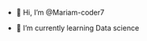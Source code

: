 - 👋 Hi, I’m @Mariam-coder7

- 🌱 I’m currently learning  Data science

<!---
Mariam-coder7/Mariam-coder7 is a ✨ special ✨ repository because its `README.md` (this file) appears on your GitHub profile.
You can click the Preview link to take a look at your changes.
--->

